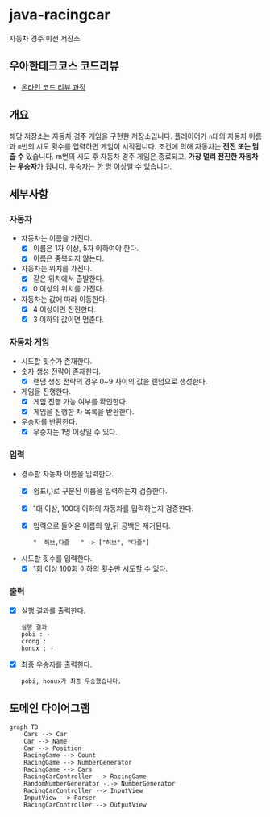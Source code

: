 # java-racingcar

자동차 경주 미션 저장소

## 우아한테크코스 코드리뷰

- [온라인 코드 리뷰 과정](https://github.com/woowacourse/woowacourse-docs/blob/master/maincourse/README.md)

## 개요

해당 저장소는 자동차 경주 게임을 구현한 저장소입니다. 플레이어가 `n`대의 자동차 이름과 `m`번의 시도 횟수를 입력하면 게임이 시작됩니다. 조건에 의해 자동차는 **전진 또는 멈출 수** 있습니다. m번의 시도
후 자동차 경주 게임은 종료되고, **가장 멀리 전진한 자동차는 우승자**가 됩니다. 우승자는 한 명 이상일 수 있습니다.

## 세부사항

### 자동차

- 자동차는 이름을 가진다.
    - [x] 이름은 1자 이상, 5자 이하여야 한다.
    - [x] 이름은 중복되지 않는다.
- 자동차는 위치를 가진다.
    - [x] 같은 위치에서 출발한다.
    - [x] 0 이상의 위치를 가진다.
- 자동차는 값에 따라 이동한다.
    - [x] 4 이상이면 전진한다.
    - [x] 3 이하의 값이면 멈춘다.

### 자동차 게임

- 시도할 횟수가 존재한다.
- 숫자 생성 전략이 존재한다.
    - [x] 랜덤 생성 전략의 경우 0~9 사이의 값을 랜덤으로 생성한다.
- 게임을 진행한다.
    - [x] 게임 진행 가능 여부를 확인한다.
    - [x] 게임을 진행한 차 목록을 반환한다.
- 우승자를 반환한다.
    - [x] 우승자는 1명 이상일 수 있다.

### 입력

- 경주할 자동차 이름을 입력한다.
    - [x] 쉼표(,)로 구분된 이름을 입력하는지 검증한다.
    - [x] 1대 이상, 100대 이하의 자동차를 입력하는지 검증한다.
    - [x] 입력으로 들어온 이름의 앞,뒤 공백은 제거된다.

      ```text
      "  허브,다즐   " -> ["허브", "다즐"]
      ```

- 시도할 횟수를 입력한다.
    - [x] 1회 이상 100회 이하의 횟수만 시도할 수 있다.

### 출력

- [x] 실행 결과를 출력한다.

  ```text
  실행 결과
  pobi : -
  crong : 
  honux : -
  ```

- [x] 최종 우승자를 출력한다.

  ```text
  pobi, honux가 최종 우승했습니다.
  ```

## 도메인 다이어그램

```mermaid
graph TD
    Cars --> Car
    Car --> Name
    Car --> Position
    RacingGame --> Count
    RacingGame --> NumberGenerator
    RacingGame --> Cars
    RacingCarController --> RacingGame
    RandomNumberGenerator -.-> NumberGenerator
    RacingCarController --> InputView
    InputView --> Parser
    RacingCarController --> OutputView
```
